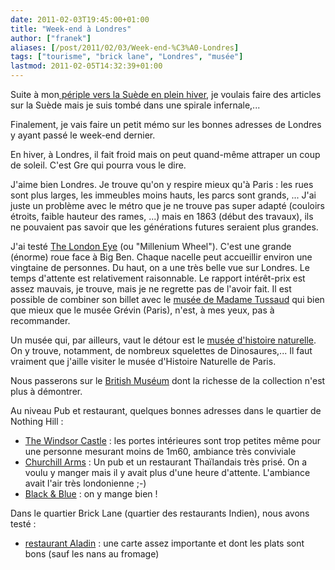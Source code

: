 ```yaml
---
date: 2011-02-03T19:45:00+01:00
title: "Week-end à Londres"
author: ["franek"]
aliases: [/post/2011/02/03/Week-end-%C3%A0-Londres]
tags: ["tourisme", "brick lane", "Londres", "musée"]
lastmod: 2011-02-05T14:32:39+01:00
---
```

Suite à mon[ périple vers la Suède en plein hiver](https://franek.chicour.net/post/2010/12/31/Se-rendre-en-Su%C3%A8de-en-train), je voulais faire des articles sur la Suède mais je suis tombé dans une spirale infernale,...

Finalement, je vais faire un petit mémo sur les bonnes adresses de Londres y ayant passé le week-end dernier.

En hiver, à Londres, il fait froid mais on peut quand-même attraper un coup de soleil. C'est Gre qui pourra vous le dire.

J'aime bien Londres. Je trouve qu'on y respire mieux qu'à Paris : les rues sont plus larges, les immeubles moins hauts, les parcs sont grands, ... J'ai juste un problème avec le métro que je ne trouve pas super adapté (couloirs étroits, faible hauteur des rames, ...) mais en 1863 (début des travaux), ils ne pouvaient pas savoir que les générations futures seraient plus grandes.

J'ai testé [The London Eye](http://fr.wikipedia.org/wiki/London_Eye) (ou "Millenium Wheel"). C'est une grande (énorme) roue face à Big Ben. Chaque nacelle peut accueillir environ une vingtaine de personnes. Du haut, on a une très belle vue sur Londres. Le temps d'attente est relativement raisonnable. Le rapport intérêt-prix est assez mauvais, je trouve, mais je ne regrette pas de l'avoir fait. Il est possible de combiner son billet avec le [musée de Madame Tussaud](http://fr.wikipedia.org/wiki/Madame_Tussauds) qui bien que mieux que le musée Grévin (Paris), n'est, à mes yeux, pas à recommander.

Un musée qui, par ailleurs, vaut le détour est le [musée d'histoire naturelle](http://fr.wikipedia.org/wiki/Mus%C3%A9e_d%27histoire_naturelle_de_Londres). On y trouve, notamment, de nombreux squelettes de Dinosaures,... Il faut vraiment que j'aille visiter le musée d'Histoire Naturelle de Paris.

Nous passerons sur le [British Muséum](http://fr.wikipedia.org/wiki/British_Museum) dont la richesse de la collection n'est plus à démontrer.

Au niveau Pub et restaurant, quelques bonnes adresses dans le quartier de Nothing Hill :

- [The Windsor Castle](http://www.thewindsorcastlekensington.co.uk/) : les portes intérieures sont trop petites même pour une personne mesurant moins de 1m60, ambiance très conviviale
- [Churchill Arms](http://www.viewlondon.co.uk/pubsandbars/the-churchill-arms-info-1184.html) : Un pub et un restaurant Thaïlandais très prisé. On a voulu y manger mais il y avait plus d'une heure d'attente. L'ambiance avait l'air très londonienne ;-)
- [Black &amp; Blue](http://www.blackandbluerestaurants.com/restaurant/Notting-Hill-Gate/5) : on y mange bien !

Dans le quartier Brick Lane (quartier des restaurants Indien), nous avons testé :

- [restaurant Aladin](http://www.aladinbricklane.co.uk/) : une carte assez importante et dont les plats sont bons (sauf les nans au fromage)
